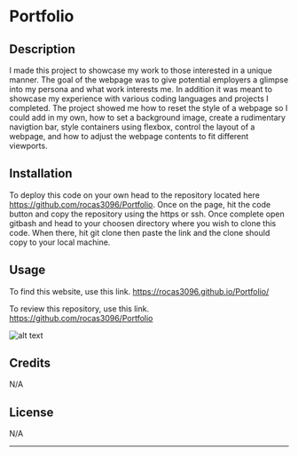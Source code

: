 # Portfolio

## Description

I made this project to showcase my work to those interested in a unique manner. The goal of the webpage was to give potential employers a glimpse into my persona and what work interests me. In addition it was meant to showcase my experience with various coding languages and projects I completed. The project showed me how to reset the style of a webpage so I could add in my own, how to set a background image, create a rudimentary navigtion bar, style containers using flexbox, control the layout of a webpage, and how to adjust the webpage contents to fit different viewports.

## Installation

To deploy this code on your own head to the repository located here https://github.com/rocas3096/Portfolio. Once on the page, hit the code button and copy the repository using the https or ssh. Once complete open gitbash and head to your choosen directory where you wish to clone this code. When there, hit git clone then paste the link and the clone should copy to your local machine.

## Usage

To find this website, use this link. https://rocas3096.github.io/Portfolio/

To review this repository, use this link. https://github.com/rocas3096/Portfolio

![alt text](assets/images/screenshot.png)

## Credits

N/A

## License

N/A

---

